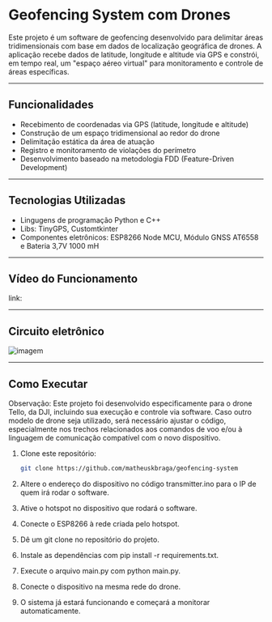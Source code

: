 # Geofencing System com Drones

Este projeto é um software de geofencing desenvolvido para delimitar áreas tridimensionais com base em dados de localização geográfica de drones. A aplicação recebe dados de latitude, longitude e altitude via GPS e constrói, em tempo real, um "espaço aéreo virtual" para monitoramento e controle de áreas específicas.

---

## Funcionalidades

- Recebimento de coordenadas via GPS (latitude, longitude e altitude)
- Construção de um espaço tridimensional ao redor do drone
- Delimitação estática da área de atuação
- Registro e monitoramento de violações do perímetro
- Desenvolvimento baseado na metodologia FDD (Feature-Driven Development)

---

## Tecnologias Utilizadas

- Lingugens de programação Python e C++
- Libs: TinyGPS, Customtkinter
- Componentes eletrônicos: ESP8266 Node MCU, Módulo GNSS AT6558 e Bateria 3,7V 1000 mH

---

## Vídeo do Funcionamento

link: 

---

## Circuito eletrônico

![imagem](https://github.com/user-attachments/assets/5ecf19b9-f7c1-4b8c-b60c-8357f56ad39a)


---
## Como Executar

Observação: Este projeto foi desenvolvido especificamente para o drone Tello, da DJI, incluindo sua execução e controle via software. Caso outro modelo de drone seja utilizado, será necessário ajustar o código, especialmente nos trechos relacionados aos comandos de voo e/ou à linguagem de comunicação compatível com o novo dispositivo.

1. Clone este repositório:
   ```bash
   git clone https://github.com/matheuskbraga/geofencing-system
   
2. Altere o endereço do dispositivo no código transmitter.ino para o IP de quem irá rodar o software.

3. Ative o hotspot no dispositivo que rodará o software.

4. Conecte o ESP8266 à rede criada pelo hotspot.

5. Dê um git clone no repositório do projeto.

6. Instale as dependências com pip install -r requirements.txt.

7. Execute o arquivo main.py com python main.py.

8. Conecte o dispositivo na mesma rede do drone.

9. O sistema já estará funcionando e começará a monitorar automaticamente.
